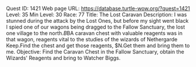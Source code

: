 Quest ID: 1421
Web page URL: https://database.turtle-wow.org/?quest=1421
Level: 35
Min Level: 30
Race: 77
Title: The Lost Caravan
Description: I was stunned during the attack by the Lost Ones, but before my sight went black I spied one of our wagons being dragged to the Fallow Sanctuary, the lost one village to the north.$B$BA caravan chest with valuable reagents was in that wagon, reagents vital to the studies of the wizards of Nethergarde Keep.Find the chest and get those reagents, $N.Get them and bring them to me.
Objective: Find the Caravan Chest in the Fallow Sanctuary, obtain the Wizards' Reagents and bring to Watcher Biggs.
